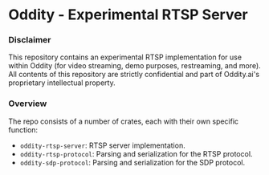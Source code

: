 # Oddity - Experimental RTSP Server

### Disclaimer

This repository contains an experimental RTSP implementation for use within Oddity (for video streaming, demo purposes, restreaming, and more). All contents of this repository are strictly confidential and part of Oddity.ai's proprietary intellectual property.

### Overview

The repo consists of a number of crates, each with their own specific function:

* `oddity-rtsp-server`: RTSP server implementation.
* `oddity-rtsp-protocol`: Parsing and serialization for the RTSP protocol.
* `oddity-sdp-protocol`: Parsing and serialization for the SDP protocol.
